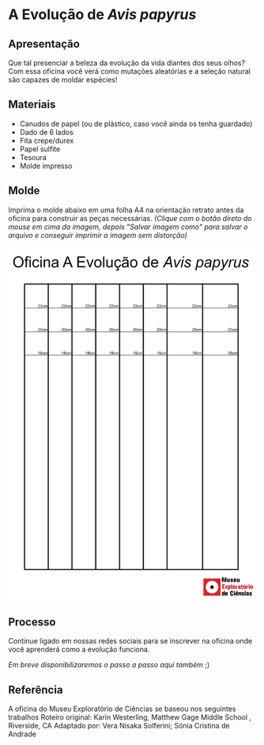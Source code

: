 # A Evolução de _Avis papyrus_

## Apresentação
Que tal presenciar a beleza da evolução da vida diantes dos seus olhos? Com essa oficina você verá como mutações aleatórias e a seleção natural são capazes de moldar espécies!

## Materiais
* Canudos de papel (ou de plástico, caso você ainda os tenha guardado)
* Dado de 6 lados
* Fita crepe/durex
* Papel sulfite
* Tesoura
* Molde impresso

## Molde
Imprima o molde abaixo em uma folha A4 na orientação retrato antes da oficina para construir as peças necessárias.
_(Clique com o botão direto do mouse em cima da imagem, depois "Salvar imagem como" para salvar o arquivo e conseguir imprimir a imagem sem distorção)_

![Molde A4](Molde_Avis_Papyrus.png)


## Processo
Continue ligado em nossas redes sociais para se inscrever na oficina onde você aprenderá como a evolução funciona.

_Em breve disponibilizaremos o passo a passo aqui também_ ;)

## Referência
A oficina do Museu Exploratório de Ciências se baseou nos seguintes trabalhos
Roteiro original: Karin Westerling, Matthew Gage Middle School , Riverside, CA
Adaptado por: Vera Nisaka Solferini; Sónia Cristina de Andrade
